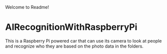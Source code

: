 Welcome to Readme!
# AIRecognitionWithRaspberryPi
This is a Raspberry Pi powered car that can use its camera to look at people and recognize who they are based on the photo data in the folders.
